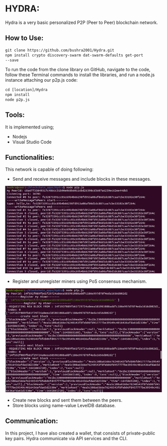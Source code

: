 # HYDRA:
Hydra is a very basic personalized P2P (Peer to Peer) blockchain network.

## How to Use:
```
git clone https://github.com/bushra2001/Hydra.git
npm install crypto discovery-swarm dat-swarm-defaults get-port
--save
```
To run the code from the clone library on GitHub, navigate to the code, follow
these Terminal commands to install the libraries, and run a node.js instance
attaching our p2p.js code:
```
cd [location]/Hydra
npm install
node p2p.js
```
## Tools:
It is implemented using;
- Nodejs
- Visual Studio Code

## Functionalities:
This network is capable of doing following:

- Send and receive messages and include blocks in these messages.

![peer2](https://raw.githubusercontent.com/bushra2001/Hydra/main/screenshots/peer2.jpeg)

- Register and unregister miners using PoS consensus mechanism.

![Register_Miner](https://github.com/bushra2001/Hydra/blob/main/screenshots/Register_miner.jpeg)

- Create new blocks and sent them between the peers.
- Store blocks using name-value LevelDB database. 

## Communication:
In this project, I have also created a wallet, that consists of private-public key pairs.
Hydra communicate via API services and the CLI.
